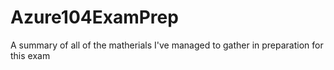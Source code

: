 # Azure104ExamPrep
A summary of all of the matherials I've managed to gather in preparation for this exam
